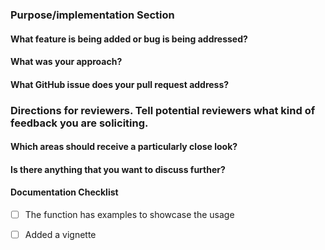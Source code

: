 <!--Hi there, thanks for your contribution! Please take a moment to fill out this template to facilitate the review of your pull request.-->

### Purpose/implementation Section

#### What feature is being added or bug is being addressed?


#### What was your approach?



#### What GitHub issue does your pull request address?



### Directions for reviewers. Tell potential reviewers what kind of feedback you are soliciting.


#### Which areas should receive a particularly close look?



#### Is there anything that you want to discuss further?


#### Documentation Checklist

<!-- Please review and specify if it isn't applicable -->

- [ ] The function has examples to showcase the usage 
- [ ] Added a vignette


